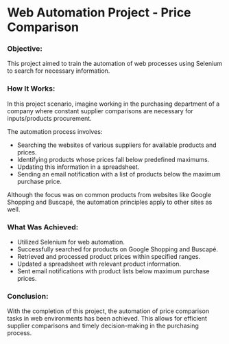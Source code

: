 # Web Automation Project - Price Comparison

### Objective: 
This project aimed to train the automation of web processes using Selenium to search for necessary information.

### How It Works:

In this project scenario, imagine working in the purchasing department of a company where constant supplier comparisons are necessary for inputs/products procurement.

The automation process involves:

- Searching the websites of various suppliers for available products and prices.
- Identifying products whose prices fall below predefined maximums.
- Updating this information in a spreadsheet.
- Sending an email notification with a list of products below the maximum purchase price.

Although the focus was on common products from websites like Google Shopping and Buscapé, the automation principles apply to other sites as well.

### What Was Achieved:

- Utilized Selenium for web automation.
- Successfully searched for products on Google Shopping and Buscapé.
- Retrieved and processed product prices within specified ranges.
- Updated a spreadsheet with relevant product information.
- Sent email notifications with product lists below maximum purchase prices.

### Conclusion:

With the completion of this project, the automation of price comparison tasks in web environments has been achieved. This allows for efficient supplier comparisons and timely decision-making in the purchasing process.

